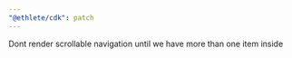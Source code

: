 ```yaml
---
"@ethlete/cdk": patch
---
```


Dont render scrollable navigation until we have more than one item inside
